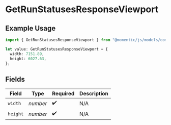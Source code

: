 # GetRunStatusesResponseViewport

## Example Usage

```typescript
import { GetRunStatusesResponseViewport } from "@momentic/js/models/components";

let value: GetRunStatusesResponseViewport = {
  width: 7151.89,
  height: 6027.63,
};
```

## Fields

| Field              | Type               | Required           | Description        |
| ------------------ | ------------------ | ------------------ | ------------------ |
| `width`            | *number*           | :heavy_check_mark: | N/A                |
| `height`           | *number*           | :heavy_check_mark: | N/A                |